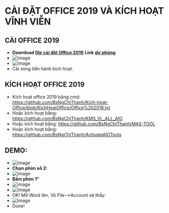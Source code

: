 # CÀI ĐẶT OFFICE 2019 VÀ KÍCH HOẠT VĨNH VIỄN #

## CÀI OFFICE 2019 ##
- **Download [file cài đặt Office 2019](https://bsthanh-my.sharepoint.com/:u:/g/personal/0914678254_bsthanh_onmicrosoft_com/EVzsWWwrfyZEgGgvo8TlzbEBEWUI3EIG7myUZG4axWS_6w?e=6YXlCa)** **Link [dự phòng](https://bsthanh-my.sharepoint.com/:u:/g/personal/0914678254_bsthanh_onmicrosoft_com/EUkFHSfS-aBOufvtlskYazwBhtITiwyIR0ADmVg-AZk9Kg?e=4epSA7)**
- ![image](https://github.com/BsNgChiThanh/Cai-Office2019-va-kich-hoat/assets/82578024/0dae270a-292d-4cd5-a745-ceb46e9000a3)
- ![image](https://github.com/BsNgChiThanh/Cai-Office2019-va-kich-hoat/assets/82578024/d229bc64-4c18-484f-931f-534f1e2a9ccb)
- Cài xong tiến hành kích hoạt.

## KÍCH HOẠT OFFICE 2019 ##
- Kích hoạt office 2019 bằng cmd: https://github.com/BsNgChiThanh/Kich-hoat-Office/blob/KichHoatOffice/Office%202019.txt
- Hoặc kích hoạt bằng: https://github.com/BsNgChiThanh/KMS_VL_ALL_AIO
- Hoặc kích hoạt bằng: https://github.com/BsNgChiThanh/MAS-TOOL
- Hoặc kích hoạt bằng: https://github.com/BsNgChiThanh/ActivateAIOTools

## DEMO: ##
- ![image](https://github.com/BsNgChiThanh/Cai-Office2019-va-kich-hoat/assets/82578024/18f65574-8106-4d4b-9ec1-827cfcee7a73)
- **Chọn phím số 2:**
- ![image](https://github.com/BsNgChiThanh/Cai-Office2019-va-kich-hoat/assets/82578024/8f3a9943-6645-43bc-a295-1cfbec7ca20b)
- **Bấm phím 1"**
- ![image](https://github.com/BsNgChiThanh/Cai-Office2019-va-kich-hoat/assets/82578024/cd775142-dc87-4a51-a12a-790873a0047d)
- ![image](https://github.com/BsNgChiThanh/Cai-Office2019-va-kich-hoat/assets/82578024/24affcec-beb8-4b0d-a07a-fd623d4ca06b)
- OK! Mở Word lên, Vô File-->Account sẽ thấy:
- ![image](https://github.com/BsNgChiThanh/Cai-Office2019-va-kich-hoat/assets/82578024/09e0909d-bcab-453c-a6ae-43688ad15d7f)
- Done!

